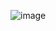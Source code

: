 ![image](https://user-images.githubusercontent.com/89829434/143916471-dde867ef-dedd-4c4c-8be9-c434220e9714.png)
